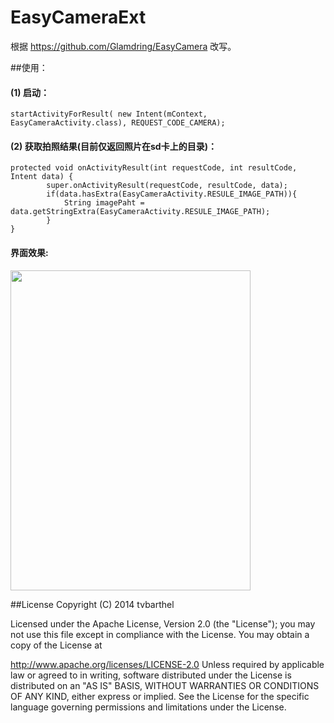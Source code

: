 # EasyCameraExt

根据 https://github.com/Glamdring/EasyCamera 改写。

##使用：
 
#### (1) 启动：
 
 `startActivityForResult( new Intent(mContext, EasyCameraActivity.class), REQUEST_CODE_CAMERA);`

####  (2) 获取拍照结果(目前仅返回照片在sd卡上的目录)：
```
protected void onActivityResult(int requestCode, int resultCode, Intent data) {
		super.onActivityResult(requestCode, resultCode, data);
		if(data.hasExtra(EasyCameraActivity.RESULE_IMAGE_PATH)){
			String imagePaht = data.getStringExtra(EasyCameraActivity.RESULE_IMAGE_PATH);
		}
}
```
#### 界面效果:

<img  src="http://img.blog.csdn.net/20150729150309253" height="512" width="384"/>

##License
Copyright (C) 2014 tvbarthel

Licensed under the Apache License, Version 2.0 (the "License"); you may not use this file except in compliance with the License. You may obtain a copy of the License at

http://www.apache.org/licenses/LICENSE-2.0
Unless required by applicable law or agreed to in writing, software distributed under the License is distributed on an "AS IS" BASIS, WITHOUT WARRANTIES OR CONDITIONS OF ANY KIND, either express or implied. See the License for the specific language governing permissions and limitations under the License.
